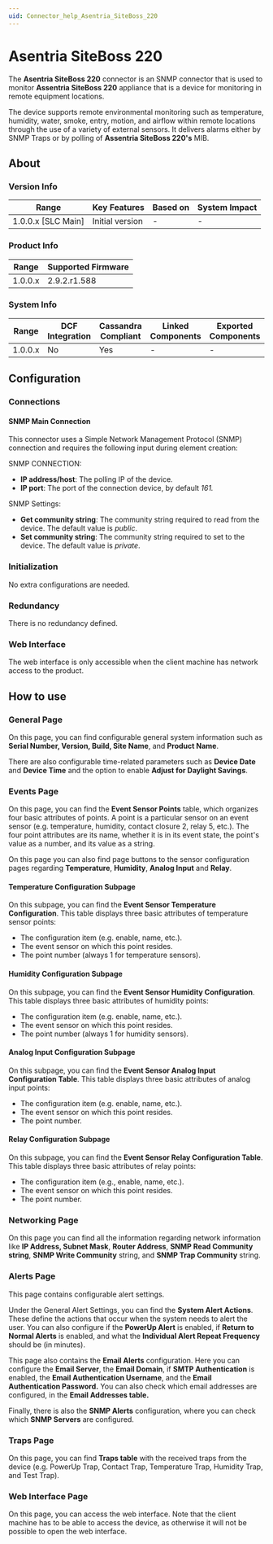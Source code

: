 ```yaml
---
uid: Connector_help_Asentria_SiteBoss_220
---
```


# Asentria SiteBoss 220

The **Asentria SiteBoss 220** connector is an SNMP connector that is used to monitor **Assentria SiteBoss 220** appliance that is a device for monitoring in remote equipment locations.

The device supports remote environmental monitoring such as temperature, humidity, water, smoke, entry, motion, and airflow within remote locations through the use of a variety of external sensors. It delivers alarms either by SNMP Traps or by polling of **Assentria SiteBoss 220's** MIB.

## About

### Version Info

| Range                | Key Features     | Based on     | System Impact     |
|----------------------|------------------|--------------|-------------------|
| 1.0.0.x [SLC Main]   | Initial version  | -            | -                 |

### Product Info

| Range     | Supported Firmware     |
|-----------|------------------------|
| 1.0.0.x   | 2.9.2.r1.588           |

### System Info

| Range     | DCF Integration     | Cassandra Compliant     | Linked Components     | Exported Components     |
|-----------|---------------------|-------------------------|-----------------------|-------------------------|
| 1.0.0.x   | No                  | Yes                     | -                     | -                       |

## Configuration

### Connections

#### SNMP Main Connection

This connector uses a Simple Network Management Protocol (SNMP) connection and requires the following input during element creation:

SNMP CONNECTION:

- **IP address/host**: The polling IP of the device.
- **IP port**: The port of the connection device, by default *161.*

SNMP Settings:

- **Get community string**: The community string required to read from the device. The default value is *public*.
- **Set community string**: The community string required to set to the device. The default value is *private*.

### Initialization

No extra configurations are needed.

### Redundancy

There is no redundancy defined.

### Web Interface

The web interface is only accessible when the client machine has network access to the product.

## How to use

### General Page

On this page, you can find configurable general system information such as **Serial Number, Version, Build, Site Name**, and **Product Name**.

There are also configurable time-related parameters such as **Device Date** and **Device Time** and the option to enable **Adjust for Daylight Savings**.

### Events Page

On this page, you can find the **Event Sensor Points** table, which organizes four basic attributes of points. A point is a particular sensor on an event sensor (e.g. temperature, humidity, contact closure 2, relay 5, etc.). The four point attributes are its name, whether it is in its event state, the point's value as a number, and its value as a string.

On this page you can also find page buttons to the sensor configuration pages regarding **Temperature**, **Humidity**, **Analog Input** and **Relay**.

#### Temperature Configuration Subpage

On this subpage, you can find the **Event Sensor Temperature Configuration**. This table displays three basic attributes of temperature sensor points:

- The configuration item (e.g. enable, name, etc.).
- The event sensor on which this point resides.
- The point number (always 1 for temperature sensors).

#### Humidity Configuration Subpage

On this subpage, you can find the **Event Sensor Humidity Configuration**. This table displays three basic attributes of humidity points:

- The configuration item (e.g. enable, name, etc.).
- The event sensor on which this point resides.
- The point number (always 1 for humidity sensors).

#### Analog Input Configuration Subpage

On this subpage, you can find the **Event Sensor Analog Input Configuration Table**. This table displays three basic attributes of analog input points:

- The configuration item (e.g. enable, name, etc.).
- The event sensor on which this point resides.
- The point number.

#### Relay Configuration Subpage

On this subpage, you can find the **Event Sensor Relay Configuration Table**. This table displays three basic attributes of relay points:

- The configuration item (e.g., enable, name, etc.).
- The event sensor on which this point resides.
- The point number.

### Networking Page

On this page you can find all the information regarding network information like **IP Address, Subnet Mask**, **Router Address**, **SNMP Read Community string**, **SNMP Write Community** string, and **SNMP Trap Community** string.

### Alerts Page

This page contains configurable alert settings.

Under the General Alert Settings, you can find the **System Alert Actions**. These define the actions that occur when the system needs to alert the user. You can also configure if the **PowerUp Alert** is enabled, if **Return to Normal Alerts** is enabled, and what the **Individual Alert Repeat Frequency** should be (in minutes).

This page also contains the **Email Alerts** configuration. Here you can configure the **Email Server**, the **Email Domain**, if **SMTP Authentication** is enabled, the **Email Authentication Username**, and the **Email Authentication Password.** You can also check which email addresses are configured, in the **Email Addresses table.**

Finally, there is also the **SNMP Alerts** configuration, where you can check which **SNMP Servers** are configured.

### Traps Page

On this page, you can find **Traps table** with the received traps from the device (e.g. PowerUp Trap, Contact Trap, Temperature Trap, Humidity Trap, and Test Trap).

### Web Interface Page

On this page, you can access the web interface. Note that the client machine has to be able to access the device, as otherwise it will not be possible to open the web interface.
